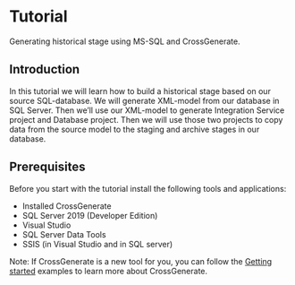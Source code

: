 # Tutorial

Generating historical stage using MS-SQL and CrossGenerate.


## Introduction

In this tutorial we will learn how to build a historical stage based on our source SQL-database. We will generate XML-model from our database in SQL Server. Then we’ll use our XML-model to generate Integration Service project and Database project. Then we will use those two projects to copy data from the source model to the staging and archive stages in our database.

## Prerequisites

Before you start with the tutorial install the following tools and applications:

-	Installed CrossGenerate 
-	SQL Server 2019 (Developer Edition)
-	Visual Studio
-	SQL Server Data Tools
-	SSIS (in Visual Studio and in SQL server)

Note: If CrossGenerate is a new tool for you, you can follow the [Getting started](../GettingStarted) examples to learn more about CrossGenerate.